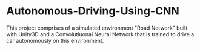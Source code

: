 # Autonomous-Driving-Using-CNN

This project comprises of a simulated environment "Road Network" built with Unity3D and a Convolutiuonal Neural Network that is trained to drive a car autonomously on this environment.
